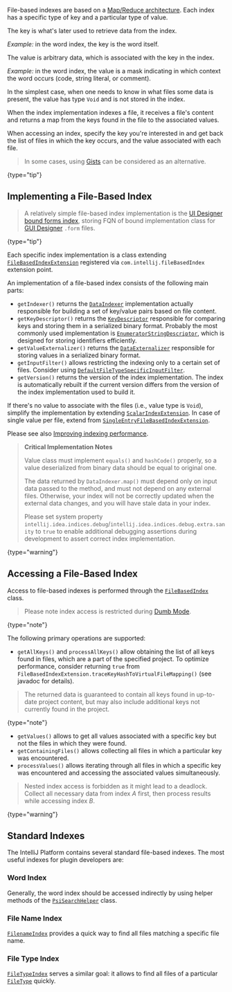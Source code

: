 [//]: # (title: File-Based Indexes)

<!-- Copyright 2000-2021 JetBrains s.r.o. and other contributors. Use of this source code is governed by the Apache 2.0 license that can be found in the LICENSE file. -->

File-based indexes are based on a [Map/Reduce architecture](https://en.wikipedia.org/wiki/MapReduce).
Each index has a specific type of key and a particular type of value.

The key is what's later used to retrieve data from the index.

*Example:* in the word index, the key is the word itself.

The value is arbitrary data, which is associated with the key in the index.

*Example:* in the word index, the value is a mask indicating in which context the word occurs (code, string literal, or comment).

In the simplest case, when one needs to know in what files some data is present, the value has type `Void` and is not stored in the index.

When the index implementation indexes a file, it receives a file's content and returns a map from the keys found in the file to the associated values.

When accessing an index, specify the key you're interested in and get back the list of files in which the key occurs, and the value associated with each file.
                                      
 > In some cases, using [Gists](indexing_and_psi_stubs.md#gists) can be considered as an alternative.
 >
 {type="tip"}

## Implementing a File-Based Index

 > A relatively simple file-based index implementation is the [UI Designer bound forms index](upsource:///plugins/ui-designer/src/com/intellij/uiDesigner/binding/FormClassIndex.java), storing FQN of bound implementation class for [GUI Designer](https://www.jetbrains.com/help/idea/gui-designer-basics.html) `.form` files.
 >
 {type="tip"}

Each specific index implementation is a class extending [`FileBasedIndexExtension`](upsource:///platform/indexing-api/src/com/intellij/util/indexing/FileBasedIndexExtension.java) registered via `com.intellij.fileBasedIndex` extension point.

An implementation of a file-based index consists of the following main parts:

* `getIndexer()` returns the [`DataIndexer`](upsource:///platform/util/src/com/intellij/util/indexing/DataIndexer.java) implementation actually responsible for building a set of key/value pairs based on file content.
* `getKeyDescriptor()` returns the [`KeyDescriptor`](upsource:///platform/util/src/com/intellij/util/io/KeyDescriptor.java) responsible for comparing keys and storing them in a serialized binary format.
   Probably the most commonly used implementation is [`EnumeratorStringDescriptor`](upsource:///platform/util/src/com/intellij/util/io/EnumeratorStringDescriptor.java), which is designed for storing identifiers efficiently.
* `getValueExternalizer()` returns the [`DataExternalizer`](upsource:///platform/util/src/com/intellij/util/io/DataExternalizer.java) responsible for storing values in a serialized binary format.
* `getInputFilter()` allows restricting the indexing only to a certain set of files. Consider using [`DefaultFileTypeSpecificInputFilter`](upsource:///platform/indexing-api/src/com/intellij/util/indexing/DefaultFileTypeSpecificInputFilter.java).
* `getVersion()` returns the version of the index implementation.
  The index is automatically rebuilt if the current version differs from the version of the index implementation used to build it.

If there's no value to associate with the files (i.e., value type is `Void`), simplify the implementation by extending [`ScalarIndexExtension`](upsource:///platform/indexing-api/src/com/intellij/util/indexing/ScalarIndexExtension.java).
In case of single value per file, extend from [`SingleEntryFileBasedIndexExtension`](upsource:///platform/indexing-api/src/com/intellij/util/indexing/SingleEntryFileBasedIndexExtension.java).

Please see also [Improving indexing performance](performance.md#improving-indexing-performance).

 > **Critical Implementation Notes** 
 > 
 > Value class must implement `equals()` and `hashCode()` properly, so a value deserialized from binary data should be equal to original one.
 >
 > The data returned by `DataIndexer.map()` must depend only on input data passed to the method, and must not depend on any external files.
 > Otherwise, your index will not be correctly updated when the external data changes, and you will have stale data in your index.
 >
 > Please set system property `intellij.idea.indices.debug`/`intellij.idea.indices.debug.extra.sanity` to `true` to enable additional debugging assertions during development to assert correct index implementation.
 >
 {type="warning"}
 
## Accessing a File-Based Index

Access to file-based indexes is performed through the [`FileBasedIndex`](upsource:///platform/indexing-api/src/com/intellij/util/indexing/FileBasedIndex.java) class.

 > Please note index access is restricted during [Dumb Mode](indexing_and_psi_stubs.md#dumb-mode).
 >
 {type="note"}

The following primary operations are supported:

* `getAllKeys()` and `processAllKeys()` allow obtaining the list of all keys found in files, which are a part of the specified project.
  To optimize performance, consider returning `true` from `FileBasedIndexExtension.traceKeyHashToVirtualFileMapping()` (see javadoc for details).

 >  The returned data is guaranteed to contain all keys found in up-to-date project content, but may also include additional keys not currently found in the project.
 >
 {type="note"}

* `getValues()` allows to get all values associated with a specific key but not the files in which they were found.
* `getContainingFiles()` allows collecting all files in which a particular key was encountered.
* `processValues()` allows iterating through all files in which a specific key was encountered and accessing the associated values simultaneously.

 > Nested index access is forbidden as it might lead to a deadlock.
 > Collect all necessary data from index _A_ first, then process results while accessing index _B_.
 >
 {type="warning"}

## Standard Indexes

The IntelliJ Platform contains several standard file-based indexes.
The most useful indexes for plugin developers are:

### Word Index
Generally, the word index should be accessed indirectly by using helper methods of the [`PsiSearchHelper`](upsource:///platform/indexing-api/src/com/intellij/psi/search/PsiSearchHelper.java) class.

### File Name Index
[`FilenameIndex`](upsource:///platform/indexing-api/src/com/intellij/psi/search/FilenameIndex.java) provides a quick way to find all files matching a specific file name.

### File Type Index
[`FileTypeIndex`](upsource:///platform/indexing-api/src/com/intellij/psi/search/FileTypeIndex.java) serves a similar goal: it allows to find all files of a particular [`FileType`](upsource:///platform/core-api/src/com/intellij/openapi/fileTypes/FileType.java) quickly.

